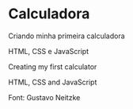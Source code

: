 # Calculadora
Criando minha primeira calculadora

HTML, CSS e JavaScript


Creating my first calculator

HTML, CSS and JavaScript

Font: Gustavo Neitzke
